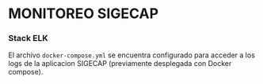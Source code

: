# MONITOREO SIGECAP

### Stack ELK

El archivo `docker-compose.yml` se encuentra configurado para acceder a los logs de la aplicacion SIGECAP (previamente desplegada con Docker compose).
